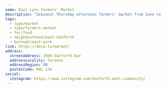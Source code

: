 ```yaml
---
name: East Lynn Farmers' Market
description: "Seasonal Thursday afternoon farmers' market from June to October, operated by Danforth East Community Association."
tags:
  - type/market
  - type/farmers-market
  - for/food
  - neighbourhood/east-danforth
  - borough/east-york
link: https://deca.to/market/
address:
  streetAddress: 1949 Danforth Ave
  addressLocality: Toronto
  addressRegion: ON
  postalCode: M4C 1J4
social:
  instagram: https://www.instagram.com/danforth.east.community/
---
```

